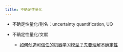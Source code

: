 ```yaml
---
title: 不确定性量化
---
```


- 不确定性量化/别名：uncertainty quantification, UQ

- 不确定性量化/文献
	 - [如何创造可信任的机器学习模型？先要理解不确定性](https://baijiahao.baidu.com/s?id=1621977790524086181&wfr=spider&for=pc)
